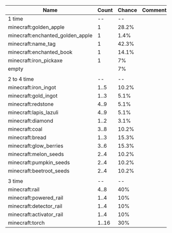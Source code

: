 | Name                             | Count | Chance | Comment |
| -------------------------------- | ----- | ------ | ------- |
| 1 time                           |    -- |     -- |         |
| minecraft:golden_apple           |     1 |  28.2% |         |
| minecraft:enchanted_golden_apple |     1 |   1.4% |         |
| minecraft:name_tag               |     1 |  42.3% |         |
| minecraft:enchanted_book         |     1 |  14.1% |         |
| minecraft:iron_pickaxe           |     1 |     7% |         |
| empty                            |       |     7% |         |
|                                  |       |        |         |
| 2 to 4 time                      |    -- |     -- |         |
| minecraft:iron_ingot             |  1..5 |  10.2% |         |
| minecraft:gold_ingot             |  1..3 |   5.1% |         |
| minecraft:redstone               |  4..9 |   5.1% |         |
| minecraft:lapis_lazuli           |  4..9 |   5.1% |         |
| minecraft:diamond                |  1..2 |   3.1% |         |
| minecraft:coal                   |  3..8 |  10.2% |         |
| minecraft:bread                  |  1..3 |  15.3% |         |
| minecraft:glow_berries           |  3..6 |  15.3% |         |
| minecraft:melon_seeds            |  2..4 |  10.2% |         |
| minecraft:pumpkin_seeds          |  2..4 |  10.2% |         |
| minecraft:beetroot_seeds         |  2..4 |  10.2% |         |
|                                  |       |        |         |
| 3 time                           |    -- |     -- |         |
| minecraft:rail                   |  4..8 |    40% |         |
| minecraft:powered_rail           |  1..4 |    10% |         |
| minecraft:detector_rail          |  1..4 |    10% |         |
| minecraft:activator_rail         |  1..4 |    10% |         |
| minecraft:torch                  | 1..16 |    30% |         |
